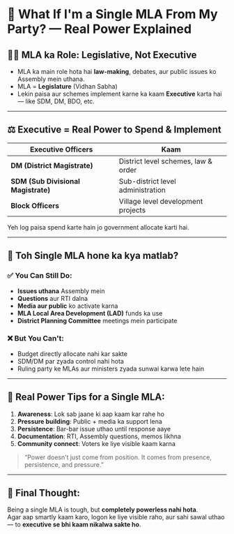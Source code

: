 # 💼 What If I'm a Single MLA From My Party? — Real Power Explained

## 🧑‍⚖️ MLA ka Role: Legislative, Not Executive

- MLA ka main role hota hai **law-making**, debates, aur public issues ko Assembly mein uthana.
- MLA = **Legislature** (Vidhan Sabha)
- Lekin paisa aur schemes implement karne ka kaam **Executive** karta hai — like SDM, DM, BDO, etc.

---

## ⚖️ Executive = Real Power to Spend & Implement

| Executive Officers     | Kaam                                  |
|------------------------|----------------------------------------|
| **DM (District Magistrate)** | District level schemes, law & order     |
| **SDM (Sub Divisional Magistrate)** | Sub-district level administration     |
| **Block Officers**     | Village level development projects     |

Yeh log paisa spend karte hain jo government allocate karti hai.

---

## 🤔 Toh Single MLA hone ka kya matlab?

### ✅ **You Can Still Do:**
- **Issues uthana** Assembly mein
- **Questions** aur RTI dalna
- **Media aur public** ko activate karna
- **MLA Local Area Development (LAD)** funds ka use
- **District Planning Committee** meetings mein participate

### ❌ **But You Can't:**
- Budget directly allocate nahi kar sakte
- SDM/DM par zyada control nahi hota
- Ruling party ke MLAs aur ministers zyada sunwai karwa lete hain

---

## 💪 Real Power Tips for a Single MLA:

1. **Awareness**: Lok sab jaane ki aap kaam kar rahe ho
2. **Pressure building**: Public + media ka support lena
3. **Persistence**: Bar-bar issue uthao until response aaye
4. **Documentation**: RTI, Assembly questions, memos likhna
5. **Community connect**: Voters ke liye visible kaam karna

> “Power doesn’t just come from position. It comes from presence, persistence, and pressure.”

---

## 🧠 Final Thought:

Being a single MLA is tough, but **completely powerless nahi hota**.  
Agar aap smartly kaam karo, logon ke liye visible raho, aur sahi sawal uthao — to **executive se bhi kaam nikalwa sakte ho**.
